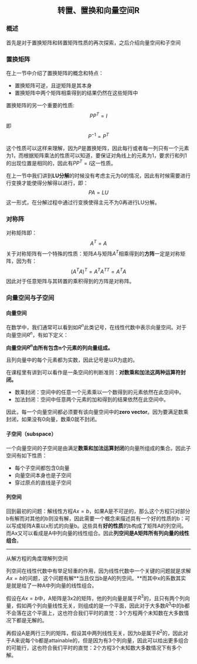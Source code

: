 ## <p align='center'>转置、置换和向量空间R</p>

### 概述

首先是对于置换矩阵和转置矩阵性质的再次探索，之后介绍向量空间和子空间

### 置换矩阵

在上一节中介绍了置换矩阵的概念和特点：

- 置换矩阵可逆，且逆矩阵是其本身
- 置换矩阵中两个矩阵相乘得到的结果仍然在这些矩阵中

置换矩阵的另一个重要的性质:
$$
PP^T=I
$$
即
$$
P^{-1} = P^T
$$

这个性质可以这样来理解，因为$P$是置换矩阵，因此每行或者每一列只有一个元素为1，而根据矩阵乘法的性质可以知道，要保证对角线上的元素为1，要求行和列1的出现位置是相同的，因此有$PP^T=I$这一性质。

在上一节中我们讲到**LU分解**的时候没有考虑主元为0的情况，因此有时候需要进行行变换才能使得分解得以进行，即：
$$
PA=LU
$$
这一形式，在分解过程中通过行变换使得主元不为0再进行LU分解。

### 对称阵

对称矩阵即：
$$
A^T=A
$$
关于对称矩阵有一个特殊的性质：矩阵$A$与矩阵$A^T$相乘得到的**方阵**一定是对称矩阵，因为有：
$$
(A^TA)^T = A^TA^{TT}=A^TA
$$
因此对于任意矩阵与其转置的乘积得到的方阵是对称阵。

### 向量空间与子空间

#### 向量空间

在数学中，我们通常可以看到如$R^n$此类记号，在线性代数中表示向量空间。对于向量空间$R^n$，有如下定义：

**向量空间$R^n$由所有包含n个元素的列向量组成。**

且列向量中的每个元素都为实数，因此记号是以R为底的。

在课程里有讲到可以看作是一条空间的判断准则：**对数乘和加法这两种运算符封闭。**

- 数乘封闭：空间中的任意一个元素乘以一个数得到的元素依然在此空间中。
- 加法封闭：空间中任意两个元素的加和得到的结果依然在此空间中。

因此，每一个向量空间都必须要有该向量空间中的**zero vector**。因为要满足数乘封闭，如果没有0向量，数乘0就不封闭。

#### 子空间（subspace）

一个向量空间的子空间是由满足**数乘和加法运算封闭**的向量所组成的集合。因此子空间有如下性质：

- 每个子空间都包含0向量
- 向量空间本身也是子空间
- 穿过原点的直线是子空间

#### 列空间

回到最初的问题：解线性方程$Ax=b$，如果A是不可逆的，那么这个方程只对部分b有解而对其他的b则没有解，因此需要一个概念来描述具有一个好的性质的b：可以写成矩阵A乘以x形式的向量b。这些具有**好的性质**的b构成了矩阵A的列空间。而Ax又可以看成是A中列向量的线性组合。因此**列空间是A矩阵所有列向量的线性组合**。

---

从解方程的角度理解列空间

列空间在线性代数中有举足轻重的作用，因为线性代数中一个关键的问题就是求解$Ax=b$的问题，这个问题有解**当且仅当b是A的列空间。**而其中x的系数其实是就是给了一种A中列向量的线性组合。

假设在$Ax=b$中，A矩阵是3x2的矩阵，他的列向量是属于$R^3$的，且只有两个列向量，假如两个列向量线性无关，则组成的是一个平面，因此对于大多数$R^3$中的b都不会落在这个平面上，这也符合我们平时的直觉：3个方程两个未知数在大多数情况下都是无解的。

再假设A是两行三列的矩阵，假设其中两列线性无关，因为b是属于$R^2$的，因此对于A来说每个b都是attainable的，但是因为有3个列向量，因此可以给出更多组合的可能行，这也符合我们平时的直觉：2个方程3个未知数大多数情况下有多个解。













